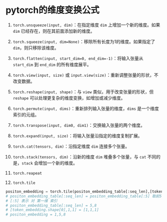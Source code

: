 # pytorch的维度变换公式
1. `torch.unsqueeze(input, dim)`：在指定维度 `dim` 上增加一个新的维度。如果 `dim` 已经存在，则在其前面添加新的维度。
2. `torch.squeeze(input, dim=None)`：移除所有长度为1的维度。如果指定了 `dim`，则只移除该维度。
3. `torch.flatten(input, start_dim=0, end_dim=-1)`：将输入张量从 `start_dim` 到 `end_dim` 的所有维度展平。
4. `torch.view(input, size)` 或 `input.view(size)`：重新调整张量的形状，不改变数据。
5. `torch.reshape(input, shape)`：与 `view` 类似，用于改变张量的形状，但 `reshape` 可以处理更复杂的维度变换，如增加或减少维度。
6. `torch.permute(input, dims)`：重新排列输入张量的维度，`dims` 是一个维度索引的元组。
7. `torch.transpose(input, dim0, dim1)`：交换输入张量的两个维度。
8. `torch.expand(input, size)`：将输入张量沿指定的维度复制扩展。
9. `torch.cat(tensors, dim)`：沿指定维度 `dim` 连接多个张量。
10. `torch.stack(tensors, dim)`：沿新的维度 `dim` 堆叠多个张量，与 `cat` 不同的是，`stack` 会增加一个新的维度。
11. `torch.reapeat`

12. `torch.tile`

```python
positon_embedding = torch.tile(positon_embedding_table[:seq_len],[token_embedding.shape[0],1,1])
# positon_embedding_table[:seq_len] = positon_embedding_table[:5] 取前5个8维
# [:5] 表示 对 第一维 索引
# positon_embedding_table[:seq_len] = 5,8
# [token_embedding.shape[0],1,1] = [1,1,1]
# positon_embedding = 1,5,8
```

